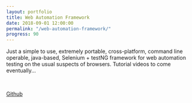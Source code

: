 ```yaml
---
layout: portfolio
title: Web Automation Framework
date: 2018-09-01 12:00:00
permalink: "/web-automation-framework/"
progress: 90
---
```



Just a simple to use, extremely portable, cross-platform, command line operable, java-based, Selenium + testNG framework for web automation testing on the usual suspects of browsers. Tutorial videos to come eventually...

<br>

[Github](https://github.com/tlee753/web-automation-framework)